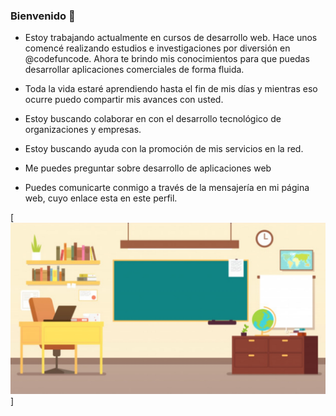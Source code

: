 ### Bienvenido  👋

<!-- 
**tutorwebenlinea/tutorwebenlinea** is a ✨ _special_ ✨ repository because its `README.md` (this file) appears on your GitHub profile.

Here are some ideas to get you started:

- 🔭 I’m currently working on ...
- 🌱 I’m currently learning ...
- 👯 I’m looking to collaborate on ...
- 🤔 I’m looking for help with ...
- 💬 Ask me about ...
- 📫 How to reach me: ...
- 😄 Pronouns: ...
- ⚡ Fun fact: ...

 -->

- Estoy trabajando actualmente en  cursos de desarrollo web. Hace unos comencé realizando estudios e investigaciones por diversión en @codefuncode. Ahora te brindo mis conocimientos para que puedas desarrollar aplicaciones comerciales  de forma fluida.

- Toda la vida estaré aprendiendo hasta el fin  de mis días y mientras eso ocurre puedo compartir mis avances con usted. 

- Estoy buscando colaborar en  con el desarrollo tecnológico de organizaciones y empresas.

- Estoy buscando ayuda con  la promoción de mis servicios en la red. 
 

- Me puedes preguntar  sobre desarrollo de aplicaciones web 


- Puedes comunicarte conmigo a través de la mensajería en mi página web, cuyo enlace esta en este perfil.  


[![Portada](./docs/images/portada2.jpg)]
